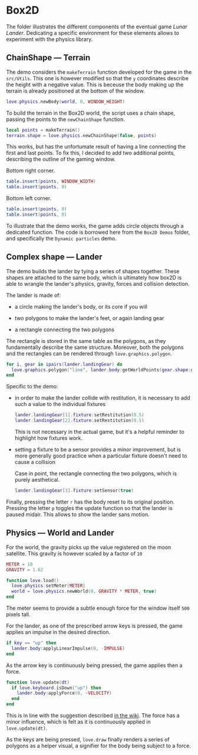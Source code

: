 # Box2D

The folder illustrates the different components of the eventual game _Lunar Lander_. Dedicating a specific environment for these elements allows to experiment with the physics library.

## ChainShape — Terrain

The demo considers the `makeTerrain` function developed for the game in the `src/Utils`. This one is however modified so that the `y` coordinates describe the height with a negative value. This is beceuse the body making up the terrain is already positioned at the bottom of the window.

```lua
love.physics.newBody(world, 0, WINDOW_HEIGHT)
```

To build the terrain in the Box2D world, the script uses a chain shape, passing the points to the `newChainShape` function.

```lua
local points = makeTerrain()
terrain.shape = love.physics.newChainShape(false, points)
```

This works, but has the unfortumate result of having a line connecting the first and last points. To fix this, I decided to add two additional points, describing the outline of the gaming window.

Bottom right corner.

```lua
table.insert(points, WINDOW_WIDTH)
table.insert(points, 0)
```

Bottom left corner.

```lua
table.insert(points, 0)
table.insert(points, 0)
```

To illustrate that the demo works, the game adds circle objects through a dedicated function. The code is borrowed here from the `Box2D Demos` folder, and specifically the `Dynamic particles` demo.

## Complex shape — Lander

The demo builds the lander by tying a series of shapes together. These shapes are attached to the same body, which is ultimately how box2D is able to wrangle the lander's physics, gravity, forces and collision detection.

The lander is made of:

- a circle making the lander's body, or its core if you will

- two polygons to make the lander's feet, or again landing gear

- a rectangle connecting the two polygons

The rectangle is stored in the same table as the polygons, as they fundamentally describe the same structure. Moreover, both the polygons and the rectangles can be rendered through `love.graphics.polygon`.

```lua
for i, gear in ipairs(lander.landingGear) do
  love.graphics.polygon("line", lander.body:getWorldPoints(gear.shape:getPoints()))
end
```

Specific to the demo:

- in order to make the lander collide with restitution, it is necessary to add such a value to the individual fixtures

  ```lua
  lander.landingGear[1].fixture:setRestitution(0.5)
  lander.landingGear[2].fixture:setRestitution(0.5)
  ```

  This is not necessary in the actual game, but it's a helpful reminder to highlight how fixtures work.

- setting a fixture to be a sensor provides a minor improvement, but is more generally good practice when a particular fixture doesn't need to cause a collision

  Case in point, the rectangle connecting the two polygons, which is purely aesthetical.

  ```lua
  lander.landingGear[3].fixture:setSensor(true)
  ```

Finally, pressing the letter `r` has the body reset to its original position. Pressing the letter `p` toggles the update function so that the lander is paused midair. This allows to show the lander sans motion.

## Physics — World and Lander

For the world, the gravity picks up the value registered on the moon satellite. This gravity is however scaled by a factor of `10`

```lua
METER = 10
GRAVITY = 1.62

function love.load()
  love.physics.setMeter(METER)
  world = love.physics.newWorld(0, GRAVITY * METER, true)
end
```

The meter seems to provide a subtle enough force for the window itself `500` pixels tall.

For the lander, as one of the prescribed arrow keys is pressed, the game applies an impulse in the desired direction.

```lua
if key == "up" then
  lander.body:applyLinearImpulse(0, -IMPULSE)
end
```

As the arrow key is continuously being pressed, the game applies then a force.

```lua
function love.update(dt)
  if love.keyboard.isDown("up") then
    lander.body:applyForce(0, -VELOCITY)
  end
end
```

This is in line with the suggestion described [in the wiki](https://love2d.org/wiki/Body:applyForce). The force has a minor influence, which is felt as it is continuously applied in `love.update(dt)`.

As the keys are being pressed, `love.draw` finally renders a series of polygons as a helper visual, a signifier for the body being subject to a force.

